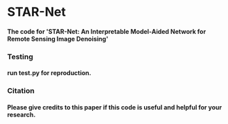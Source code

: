 # STAR-Net
#### The code for 'STAR-Net: An Interpretable Model-Aided Network for Remote Sensing Image Denoising'

### Testing
#### run test.py for reproduction.

### Citation
#### Please give credits to this paper if this code is useful and helpful for your research.
